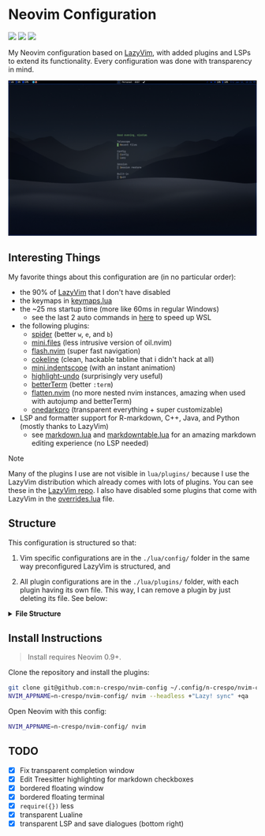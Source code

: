 
# Neovim Configuration

<a href="https://dotfyle.com/n-crespo/nvim-config"><img src="https://dotfyle.com/n-crespo/nvim-config/badges/plugins?style=flat" /></a>
<a href="https://dotfyle.com/n-crespo/nvim-config"><img src="https://dotfyle.com/n-crespo/nvim-config/badges/leaderkey?style=flat" /></a>
<a href="https://dotfyle.com/n-crespo/nvim-config"><img src="https://dotfyle.com/n-crespo/nvim-config/badges/plugin-manager?style=flat" /></a>

My Neovim configuration based on [LazyVim](https://www.lazyvim.org), with added plugins and LSPs to extend its
functionality. Every configuration was done with transparency in mind. 

  ![start screen](./images/starter.png)

## Interesting Things

My favorite things about this configuration are (in no particular order):

* the 90% of [LazyVim](https://www.lazyvim.org) that I don't have disabled
* the keymaps in [keymaps.lua](./lua/config/keymaps.lua)
* the ~25 ms startup time (more like 60ms in regular Windows)
  * see the last 2 auto commands in [here](./lua/config/autocmds.lua) to speed up WSL
* the following plugins:
  * [spider](https://github.com/chrisgrieser/nvim-spider) (better `w`, `e`, and `b`)
  * [mini.files](https://github.com/echasnovski/mini.files) (less intrusive version of oil.nvim)
  * [flash.nvim](https://github.com/folke/flash.nvim) (super fast navigation)
  * [cokeline](https://github.com/willothy/nvim-cokeline) (clean, hackable tabline that i didn't hack at all)
  * [mini.indentscope](https://github.com/echasnovski/mini.indentscope) (with an instant animation)
  * [highlight-undo](https://github.com/tzachar/highlight-undo.nvim) (surprisingly very useful)
  * [betterTerm](https://github.com/CRAG666/betterTerm.nvim) (better `:term`)
  * [flatten.nvim](https://github.com/willothy/flatten.nvim) (no more nested nvim instances, amazing when used with autojump and betterTerm)
  * [onedarkpro](https://github.com/olimorris/onedarkpro.nvim) (transparent everything + super customizable)
* LSP and formatter support for R-markdown, C++, Java, and Python (mostly thanks to LazyVim)
  * see [markdown.lua](./lua/plugins/markdown.lua) and [markdowntable.lua](./lua/plugins/markdowntable.lua) for an amazing markdown editing experience (no LSP needed)

> [!Note]
> Many of the plugins I use are not visible in `lua/plugins/` because I
> use the LazyVim distribution which already comes with lots of plugins. You can
> see these in the [LazyVim repo](https://github.com/LazyVim/LazyVim). I also
> have disabled some plugins that come with LazyVim in the
> [overrides.lua](./lua/plugins/overrides.lua) file.


## Structure

This configuration is structured so that:

1) Vim specific configurations are in the
  `./lua/config/` folder  in the same way preconfigured LazyVim is structured, and

2) All plugin configurations are in the `./lua/plugins/` folder, with each
   plugin having its own file. This way, I can remove a plugin by just deleting
its file. See below:

<details>
  <summary><b>File Structure</b></summary>

```
.
├── ftplugin
│  ├── java.lua
│  └── markdown.lua
├── lua
│  ├── config
│  │  ├── autocmds.lua
│  │  ├── keymaps.lua
│  │  ├── lazy.lua
│  │  └── options.lua
│  ├── plugins
│  │  ├── {plugin}.lua
│  │  └── ...
│  └── transparentlualine.lua
├── init.lua
└── README.md
```

</details>

## Install Instructions

> Install requires Neovim 0.9+. 

Clone the repository and install the plugins:

```sh
git clone git@github.com:n-crespo/nvim-config ~/.config/n-crespo/nvim-config
NVIM_APPNAME=n-crespo/nvim-config/ nvim --headless +"Lazy! sync" +qa
```

Open Neovim with this config:

```sh
NVIM_APPNAME=n-crespo/nvim-config/ nvim
```

## TODO

- [x] Fix transparent completion window
- [x] Edit Treesitter highlighting for markdown checkboxes
- [x] bordered floating window
- [x] bordered floating terminal
- [x] `require({})` less
- [x] transparent Lualine
- [x] transparent LSP and save dialogues (bottom right)
